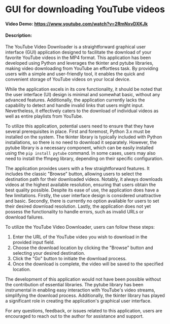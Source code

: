 # GUI for downloading YouTube videos
#### Video Demo: https://www.youtube.com/watch?v=2RmNxvDXKJk
#### Description:
The YouTube Video Downloader is a straightforward graphical user interface (GUI) application designed to facilitate the download of your favorite YouTube videos in the MP4 format. This application has been developed using Python and leverages the tkinter and pytube libraries, making video downloading from YouTube an effortless task. By providing users with a simple and user-friendly tool, it enables the quick and convenient storage of YouTube videos on your local device.

While the application excels in its core functionality, it should be noted that the user interface (UI) design is minimal and somewhat basic, without any advanced features. Additionally, the application currently lacks the capability to detect and handle invalid links that users might input. Nevertheless, it effectively caters to the download of individual videos as well as entire playlists from YouTube.

To utilize this application, potential users need to ensure that they have several prerequisites in place. First and foremost, Python 3.x must be installed on the system. The tkinter library is typically included with Python installations, so there is no need to download it separately. However, the pytube library is a necessary component, which can be easily installed using the `pip install pytube` command. In some cases, users may also need to install the ffmpeg library, depending on their specific configuration.

The application provides users with a few straightforward features. It includes the classic "Browse" button, allowing users to select the destination path for their downloaded videos. Notably, it always downloads videos at the highest available resolution, ensuring that users obtain the best quality possible. Despite its ease of use, the application does have a few limitations. Firstly, the user interface design is considered unattractive and basic. Secondly, there is currently no option available for users to set their desired download resolution. Lastly, the application does not yet possess the functionality to handle errors, such as invalid URLs or download failures.

To utilize the YouTube Video Downloader, users can follow these steps:

1. Enter the URL of the YouTube video you wish to download in the provided input field.
2. Choose the download location by clicking the "Browse" button and selecting your desired destination.
3. Click the "Go" button to initiate the download process.
4. Once the download is complete, the video will be saved to the specified location.

The development of this application would not have been possible without the contribution of essential libraries. The pytube library has been instrumental in enabling easy interaction with YouTube's video streams, simplifying the download process. Additionally, the tkinter library has played a significant role in creating the application's graphical user interface.

For any questions, feedback, or issues related to this application, users are encouraged to reach out to the author for assistance and support.

